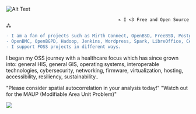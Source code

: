 ![Alt Text](https://user-images.githubusercontent.com/65868461/119200030-237ab780-ba5a-11eb-8f2f-1cbc34408a9e.gif)
                                  
                                               ❧ I <3 Free and Open Source ⁂   
                                  
```diff
- I am a fan of projects such as Mirth Connect, OpenBSD, FreeBSD, PostgreSQL, PostGIS, QGIS, OSCAR EMR, Open Dental, OpenSSH, 
- OpenBMC, OpenBGPD, Hadoop, Jenkins, Wordpress, Spark, LibreOffice, CentOS, openSUSE, Inkscape, Firefox the list goes on.. 
- I support FOSS projects in different ways.
```
I began my OSS journey with a healthcare focus which has since grown into: general HIS, general GIS, operating systems, 
interoperable technologies, cybersecurity, networking, firmware, virtualization, hosting, accessibility, 
resiliency, sustainability..

"Please consider spatial autocorrelation in your analysis today!"
"Watch out for the MAUP (Modifiable Area Unit Problem)"

![](https://komarev.com/ghpvc/?username=asterismm54&color=FF0000)
